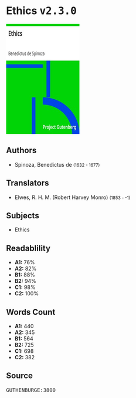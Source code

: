 # Ethics <kbd>v2.3.0</kbd>

![](./cover.medium.jpg "")

## Authors


 - Spinoza, Benedictus de <small>(1632 - 1677)</small>

## Translators


 - Elwes, R. H. M. (Robert Harvey Monro) <small>(1853 - -1)</small>

## Subjects


 - Ethics

## Readablility


 - **A1:** 76%
 - **A2:** 82%
 - **B1:** 88%
 - **B2:** 94%
 - **C1:** 98%
 - **C2:** 100%

## Words Count


 - **A1:** 440
 - **A2:** 345
 - **B1:** 564
 - **B2:** 725
 - **C1:** 698
 - **C2:** 382

## Source


<kbd>GUTHENBURGE:3800</kbd>
